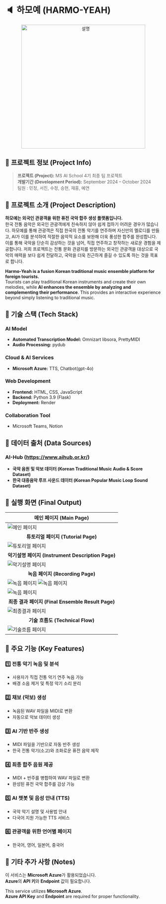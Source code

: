 # 🔈 하모예 (HARMO-YEAH)

<div align="center">
  <img src="https://github.com/user-attachments/assets/6fb9e564-05de-431b-9946-62d84e520e85" width="400" alt="설명">
</div>


## 📌 프로젝트 정보 (Project Info)
> **프로젝트 (Project):** MS AI School 4기 최종 팀 프로젝트   
> **개발기간 (Development Period):** September 2024 – October 2024  
> 팀원 : 민정, 서진, 수정, 승현, 재홍, 예연


## 📌 프로젝트 소개 (Project Description)
**하모예는 외국인 관광객을 위한 퓨전 국악 합주 생성 플랫폼입니다.**  
한국 전통 음악은 외국인 관광객에게 친숙하지 않아 쉽게 접하기 어려운 경우가 많습니다. 하모예를 통해 관광객은 직접 한국의 전통 악기를 연주하며 자신만의 멜로디를 만들고, AI가 이를 분석하여 적절한 음악적 요소를 보완해 더욱 풍성한 합주를 완성합니다. 이를 통해 국악을 단순히 감상하는 것을 넘어, 직접 연주하고 창작하는 새로운 경험을 제공합니다. 저희 프로젝트는 전통 문화 관광지를 방문하는 외국인 관광객을 대상으로 국악의 매력을 보다 쉽게 전달하고, 국악을 더욱 친근하게 즐길 수 있도록 하는 것을 목표로 합니다.    

**Harmo-Yeah is a fusion Korean traditional music ensemble platform for foreign tourists.**  
Tourists can play traditional Korean instruments and create their own melodies, while **AI enhances the ensemble by analyzing and complementing their performance**. This provides an interactive experience beyond simply listening to traditional music.  



## 📌 기술 스택 (Tech Stack)
### AI Model 
- **Automated Transcription Model:** Omnizart libsora, PrettyMIDI 
- **Audio Processing:** pydub 

### Cloud & AI Services 
- **Microsoft Azure:** TTS, Chatbot(gpt-4o) 

### Web Development 
- **Frontend:** HTML, CSS, JavaScript 
- **Backend:** Python 3.9 (Flask) 
- **Deployment:** Render  

### Collaboration Tool
- Microsoft Teams, Notion
  

## 📌 데이터 출처 (Data Sources)
### AI-Hub (https://www.aihub.or.kr/) 
  - **국악 음원 및 악보 데이터 (Korean Traditional Music Audio & Score Dataset)** 
  - **한국 대중음악 루프 사운드 데이터 (Korean Popular Music Loop Sound Dataset)**  


## 📌 실행 화면 (Final Output)
| <div align="center">메인 페이지 (Main Page)</div> |
|---|
| ![메인 페이지](https://github.com/user-attachments/assets/a05b6fc3-2a7e-48a2-9a5b-600f99409084) |
| <div align="center"><b>튜토리얼 페이지 (Tutorial Page)</b></div> |
| ![튜토리얼 페이지](https://github.com/user-attachments/assets/76e108f6-4704-4141-a2cb-1d84db329b61) |
| <div align="center"><b>악기설명 페이지 (Instrument Description Page)</b></div> |
| ![악기설명 페이지](https://github.com/user-attachments/assets/737941b3-a8c6-4110-8f71-c56e71b5f1b8) |
| <div align="center"><b>녹음 페이지 (Recording Page)</b></div> |
| ![녹음 페이지](https://github.com/user-attachments/assets/eb3e057d-86f1-45ef-a132-6c5446197327) ![녹음 페이지](https://github.com/user-attachments/assets/2ecd3c91-3434-4fd4-9338-19e032e075db) |
| ![녹음 페이지](https://github.com/user-attachments/assets/d4e5b49a-c712-428a-9d08-56d1dae51740) |
| <div align="center"><b>최종 결과 페이지 (Final Ensemble Result Page)</b></div> |
| ![최종결과 페이지](https://github.com/user-attachments/assets/f4b1253f-4cad-4640-a830-d0927370c664) |
| <div align="center"><b>기술 흐름도 (Technical Flow)</b></div> |
| ![기술흐름 페이지](https://github.com/user-attachments/assets/6f2de9b5-f116-4b56-8f29-e42c86a89618) |



## 📌 주요 기능 (Key Features)
### 1️⃣ 전통 악기 녹음 및 분석
- 사용자가 직접 전통 악기 연주 녹음 가능  
- 배경 소음 제거 및 특정 악기 소리 분리  

### 2️⃣ 채보 (악보) 생성
- 녹음된 WAV 파일을 MIDI로 변환  
- 자동으로 악보 데이터 생성  

### 3️⃣ AI 기반 반주 생성
- MIDI 파일을 기반으로 자동 반주 생성  
- 한국 전통 악기(소고)와 조화로운 퓨전 음악 제작  

### 4️⃣ 최종 합주 음원 제공
- MIDI + 반주를 병합하여 WAV 파일로 변환  
- 완성된 퓨전 국악 합주를 감상 가능   

### 5️⃣ AI 챗봇 및 음성 안내 (TTS)
- 국악 악기 설명 및 사용법 안내  
- 다국어 지원 가능한 TTS 서비스

### 6️⃣ 관광객을 위한 언어별 페이지
- 한국어, 영어, 일본어, 중국어


## 📌 기타 추가 사항 (Notes)
 이 서비스는 **Microsoft Azure**가 활용되었습니다.   
 **Azure**의 **API 키**와 **Endpoint** 값이 필요합니다.

 This service utilizes **Microsoft Azure**.  
 **Azure API Key** and **Endpoint** are required for proper functionality.
